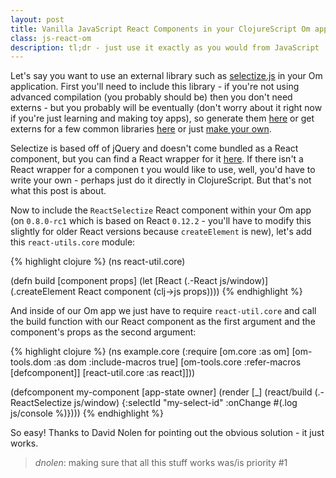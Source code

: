 ```yaml
---
layout: post
title: Vanilla JavaScript React Components in your ClojureScript Om app
class: js-react-om
description: tl;dr - just use it exactly as you would from JavaScript
---
```


Let's say you want to use an external library such as
[selectize.js](http://brianreavis.github.io/selectize.js/) in your Om
application.  First you'll need to include this library - if you're not
using advanced compilation (you probably should be) then you don't need
externs - but you probably will be eventually (don't worry about it
right now if you're just learning and making toy apps), so generate them
[here](http://www.dotnetwise.com/Code/Externs/) or get externs for a few
common libraries [here](http://closureplease.com/externs/) or just [make
your
own](http://blog.8thlight.com/taryn-sauer/2014/07/31/clojurescript-faux-pas.html).

Selectize is based off of jQuery and doesn't come bundled as a React
component, but you can find a React wrapper for it [here](https://github.com/ggarek/react-selectize).
If there isn't a React wrapper for a componen t you would like to use,
well, you'd have to write your own - perhaps just do it directly in ClojureScript.
But that's not what this post is about.

Now to include the `ReactSelectize` React component within your Om app
(on `0.8.0-rc1` which is based on React `0.12.2` - you'll have to modify
this slightly for older React versions because `createElement` is new),
let's add this `react-utils.core` module:

  {% highlight clojure %}
  (ns react-util.core)

  (defn build [component props]
    (let [React (.-React js/window)]
      (.createElement React component (clj->js props))))
  {% endhighlight %}

And inside of our Om app we just have to require `react-util.core` and
call the build function with our React component as the first argument
and the component's props as the second argument:

  {% highlight clojure %}
  (ns example.core
    (:require [om.core :as om]
              [om-tools.dom :as dom :include-macros true]
              [om-tools.core :refer-macros [defcomponent]]
              [react-util.core :as react]]))

  (defcomponent my-component
    [app-state owner]
    (render [_]
     (react/build (.-ReactSelectize js/window)
                  {:selectId "my-select-id" :onChange #(.log js/console %)})))
  {% endhighlight %}

So easy! Thanks to David Nolen for pointing out the obvious solution -
it just works.

> *dnolen*: making sure that all this stuff works was/is priority #1
